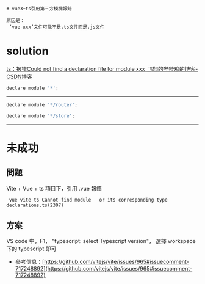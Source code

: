 ```ad-error
# vue3+ts引用第三方模塊報錯

原因是：
 ‘vue-xxx’文件可能不是.ts文件而是.js文件
```

# solution
[ts：报错Could not find a declaration file for module xxx_飞翔的哔哔鸡的博客-CSDN博客](https://blog.csdn.net/weixin_43972437/article/details/106374235)
```js
declare module '*';
```
---
```js
declare module '*/router';

declare module '*/store';
```




---

# 未成功
## 問題

Vite + Vue + ts 項目下，引用 .vue 報錯

```
 vue vite ts Cannot find module   or its corresponding type declarations.ts(2307)
```

## 方案

VS code 中，F1， "typescript: select Typescript version"， 選擇 workspace 下的 typescript 即可

-   參考信息：[https://github.com/vitejs/vite/issues/965#issuecomment-717248892](https://github.com/vitejs/vite/issues/965#issuecomment-717248892)